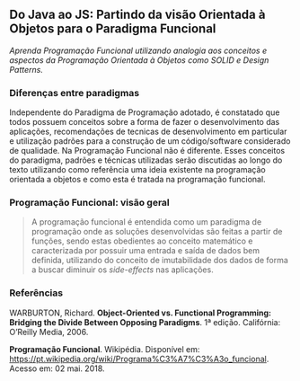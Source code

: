 
##  Do Java ao JS: Partindo da visão Orientada à Objetos para o Paradigma Funcional

*Aprenda Programação Funcional utilizando analogia aos conceitos e aspectos da Programação Orientada à Objetos como SOLID e Design Patterns.*

### Diferenças entre paradigmas

Independente do Paradigma de Programação adotado, é constatado que todos possuem conceitos sobre a forma de fazer o desenvolvimento das aplicações, recomendações de tecnicas de desenvolvimento em particular e utilização padrões para a construção de um código/software considerado de qualidade. Na Programação Funcional não é diferente. 
Esses conceitos do paradigma, padrões e técnicas utilizadas serão discutidas ao longo do texto utilizando como referência uma ideia existente na programação orientada a objetos e como esta é tratada na programação funcional. 

### Programação Funcional: visão geral

>   A programação funcional é entendida como um paradigma de programação onde as soluções desenvolvidas são feitas a partir de funções, sendo estas obedientes ao conceito matemático e caracterizada por possuir uma entrada e saída de dados bem definida, utilizando do conceito de imutabilidade dos dados de forma a buscar diminuir os *side-effects* nas aplicações.


### Referências

WARBURTON, Richard. **Object-Oriented vs. Functional Programming: Bridging the Divide Between Opposing Paradigms**. 1ª edição. Califórnia: O’Reilly Media, 2006.

**Programação Funcional**. Wikipédia. Disponível em: <https://pt.wikipedia.org/wiki/Programa%C3%A7%C3%A3o_funcional>. Acesso em: 02 mai. 2018.